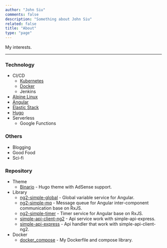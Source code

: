 ```yaml
---
author: "John Siu"
comments: false
description: "Something about John Siu"
related: false
title: "About"
type: "page"
---
```

My interests.
<!--more-->

---

### Technology

- CI/CD
  - [Kubernetes](/tags/kubernetes)
  - [Docker](/tags/docker)
  - Jenkins
- [Alpine Linux](/tags/alpine)
- [Angular](/tags/angular)
- [Elastic Stack](/tags/elk)
- [Hugo](/tags/hugo)
- Serverless
  - Google Functions

### Others

- Blogging
- Good Food
- Sci-fi

### Repository

- Theme
  - [Binario](//github.com/J-Siu/Binario) - Hugo theme with AdSense support.
- Library
  - [ng2-simple-global](//github.com/J-Siu/ng2-simple-global-lib) - Global variable service for Angular.
  - [ng2-simple-mq](//github.com/J-Siu/ng2-simple-mq-lib) - Message queue for Angular inter-component communication base on RxJS.
  - [ng2-simple-timer](//github.com/J-Siu/ng2-simple-timer-lib) - Timer service for Angular base on RxJS.
  - [simple-api-client-ng2](//github.com/J-Siu/ng2-simple-api-lib) - Api service work with simple-api-express.
  - [simple-api-express](//github.com/J-Siu/simple-api-express) - Api handler that work with simple-api-client-ng2.
- Docker
  - [docker_compose](//github.com/J-Siu/docker_compose) - My Dockerfile and compose library.